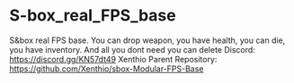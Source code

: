 # S-box_real_FPS_base
S&amp;box real FPS base. You can drop weapon, you have health, you can die, you have inventory. And all you dont need you can delete
Discord: https://discord.gg/KN57dt49
Xenthio Parent Repository: https://github.com/Xenthio/sbox-Modular-FPS-Base